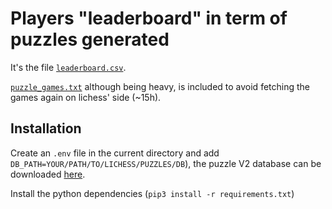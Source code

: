 # Players "leaderboard" in term of puzzles generated

It's the file [`leaderboard.csv`](https://github.com/kraktus/AreMyGamesInLichessPuzzles/blob/master/leaderboard.csv).

[`puzzle_games.txt`](https://github.com/kraktus/AreMyGamesInLichessPuzzles/blob/master/puzzle_games.txt) although being heavy, is included to avoid fetching the games again on lichess' side (\~15h).

## Installation

Create an `.env` file in the current directory and add `DB_PATH=YOUR/PATH/TO/LICHESS/PUZZLES/DB`), the puzzle V2 database can be downloaded [here](https://database.lichess.org/#puzzles).

Install the python dependencies (`pip3 install -r requirements.txt`)

